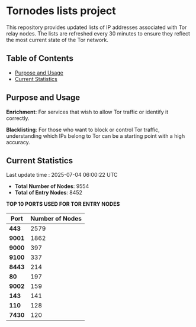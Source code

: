 # Tornodes lists project

This repository provides updated lists of IP addresses associated with Tor relay nodes. The lists are refreshed every 30 minutes to ensure they reflect the most current state of the Tor network.

## Table of Contents

- [Purpose and Usage](#purpose-and-usage)
- [Current Statistics](#current-statistics)


## Purpose and Usage

**Enrichment**: For services that wish to allow Tor traffic or identify it correctly.

**Blacklisting**: For those who want to block or control Tor traffic, understanding which IPs belong to Tor can be a starting point with a high accuracy.

## Current Statistics

Last update time : 2025-07-04 06:00:22 UTC

- **Total Number of Nodes**: 9554
- **Total of Entry Nodes**: 8452

**TOP 10 PORTS USED FOR TOR ENTRY NODES**

| **Port** | **Number of Nodes** |
|------|-----------------|
| **443**   | 2579  |
| **9001**   | 1862  |
| **9000**   | 397  |
| **9100**   | 337  |
| **8443**   | 214  |
| **80**   | 197  |
| **9002**   | 159  |
| **143**   | 141  |
| **110**   | 128  |
| **7430**   | 120  |

